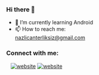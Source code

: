 ### Hi there 👋


- 🌱 I’m currently learning Android
- 📫 How to reach me: <br>
     nazlicanterliksiz@gmail.com
   

### Connect with me:

&nbsp;&nbsp;
[![website](./img/linkedin-light.svg)](https://www.linkedin.com/in/nazl%C4%B1can-terliksiz-b7b067232/-light-mode-only)
[![website](./img/linkedin-dark.svg)](https://www.linkedin.com/in/nazl%C4%B1can-terliksiz-b7b067232/-dark-mode-only)
